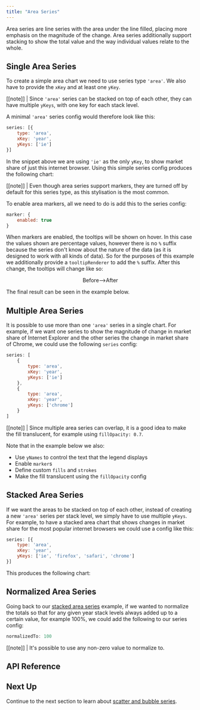 ```yaml
---
title: "Area Series"
---
```


Area series are line series with the area under the line filled, placing more emphasis on the magnitude of the change. Area series additionally support stacking to show the total value and the way individual values relate to the whole.

## Single Area Series

To create a simple area chart we need to use series type `'area'`. We also have to provide the `xKey` and at least one `yKey`.

[[note]]
| Since `'area'` series can be stacked on top of each other, they can have multiple `yKeys`, with one key for each stack level.

A minimal `'area'` series config would therefore look like this:

```js
series: [{
    type: 'area',
    xKey: 'year',
    yKeys: ['ie']
}]
```

In the snippet above we are using `'ie'` as the only `yKey`, to show market share of just this internet browser. Using this simple series config produces the following chart:

<chart-example title='Single Area Series' name='single-area' type='generated'></chart-example>

[[note]]
| Even though area series support markers, they are turned off by default for this series type, as this stylisation is the most common.

To enable area markers, all we need to do is add this to the series config:

```js
marker: {
    enabled: true
}
```

When markers are enabled, the tooltips will be shown on hover. In this case the values shown are percentage values, however there is no `%` suffix because the series don't know about the nature of the data (as it is designed to work with all kinds of data). So for the purposes of this example we additionally provide a `tooltipRenderer` to add the `%` suffix. After this change, the tooltips will change like so:

<div style="display: flex; justify-content: center;">
    <image-caption src="default-area-tooltip.png" alt="Default Area Tooltip" width="200px" constrained="true">Before</image-caption>
    <div style="margin: auto 0;">--></div>
    <image-caption src="custom-area-tooltip.png" alt="Custom Area Tooltip" width="300px" constrained="true">After</image-caption>
</div>

The final result can be seen in the example below.

<chart-example title='Single Area Series with Markers' name='single-area-markers' type='generated'></chart-example>

## Multiple Area Series

It is possible to use more than one `'area'` series in a single chart. For example, if we want one series to show the magnitude of change in market share of Internet Explorer and the other series the change in market share of Chrome, we could use the following `series` config:

```js
series: [
    {
        type: 'area',
        xKey: 'year',
        yKeys: ['ie']
    },
    {
        type: 'area',
        xKey: 'year',
        yKeys: ['chrome']
    }
]
```

[[note]]
| Since multiple area series can overlap, it is a good idea to make the fill translucent, for example using `fillOpacity: 0.7`.

Note that in the example below we also:

- Use `yNames` to control the text that the legend displays
- Enable `marker`s
- Define custom `fills` and `strokes`
- Make the fill translucent using the `fillOpacity` config

<chart-example title='Multiple Area Series' name='multi-area' type='generated'></chart-example>

## Stacked Area Series

If we want the areas to be stacked on top of each other, instead of creating a new `'area'` series per stack level, we simply have to use multiple `yKeys`. For example, to have a stacked area chart that shows changes in market share for the most popular internet browsers we could use a config like this:

```js
series: [{
    type: 'area',
    xKey: 'year',
    yKeys: ['ie', 'firefox', 'safari', 'chrome']
}]
```

This produces the following chart:

<chart-example title='Stacked Area Series' name='stacked-area' type='generated'></chart-example>

## Normalized Area Series

Going back to our [stacked area series](#example-stacked-area-series) example, if we wanted to normalize the totals so that for any given year stack levels always added up to a certain value, for example 100%, we could add the following to our series config:

```js
normalizedTo: 100
```

[[note]]
| It's possible to use any non-zero value to normalize to.

<chart-example title='Normalized Stacked Area Series' name='normalized-area' type='generated'></chart-example>

## API Reference

<api-documentation source='charts-api/api.json' section='area' config='{ "showSnippets": true }'></api-documentation>

## Next Up

Continue to the next section to learn about [scatter and bubble series](../charts-scatter-series/).
